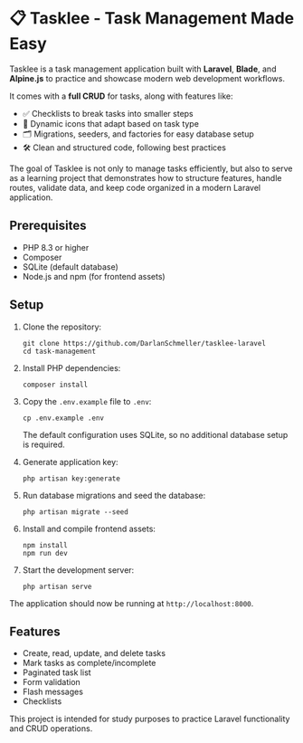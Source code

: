 # 📋 Tasklee - Task Management Made Easy

Tasklee is a task management application built with **Laravel**, **Blade**, and **Alpine.js** to practice and showcase modern web development workflows.

It comes with a **full CRUD** for tasks, along with features like:

- ✅ Checklists to break tasks into smaller steps  
- 🎨 Dynamic icons that adapt based on task type  
- 🗂️ Migrations, seeders, and factories for easy database setup  
- 🛠️ Clean and structured code, following best practices  

The goal of Tasklee is not only to manage tasks efficiently, but also to serve as a learning project that demonstrates how to structure features, handle routes, validate data, and keep code organized in a modern Laravel application.

## Prerequisites

- PHP 8.3 or higher
- Composer
- SQLite (default database)
- Node.js and npm (for frontend assets)

## Setup

1. Clone the repository:
   ```
   git clone https://github.com/DarlanSchmeller/tasklee-laravel
   cd task-management
   ```

2. Install PHP dependencies:
   ```
   composer install
   ```

3. Copy the `.env.example` file to `.env`:
   ```
   cp .env.example .env
   ```
   The default configuration uses SQLite, so no additional database setup is required.

4. Generate application key:
   ```
   php artisan key:generate
   ```

5. Run database migrations and seed the database:
   ```
   php artisan migrate --seed
   ```

6. Install and compile frontend assets:
   ```
   npm install
   npm run dev
   ```

7. Start the development server:
   ```
   php artisan serve
   ```

The application should now be running at `http://localhost:8000`.

## Features

- Create, read, update, and delete tasks
- Mark tasks as complete/incomplete
- Paginated task list
- Form validation
- Flash messages
- Checklists

This project is intended for study purposes to practice Laravel functionality and CRUD operations.
